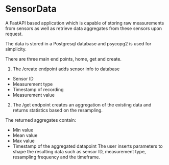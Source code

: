 # SensorData

A FastAPI based application which is capable of storing raw measurements from
sensors as well as retrieve data aggregates from these sensors upon request.

The data is stored in a Postgresql database and psycopg2 is used for simplicity.

There are three main end points, home, get and create.

1. The /create endpoint adds sensor info to database
- Sensor ID
- Measurement type
- Timestamp of recording
- Measurement value

2. The /get endpoint creates an aggregation of the existing data and returns statistics based on the resampling.

The returned aggregates contain:
- Min value
- Mean value
- Max value
- Timestamp of the aggregated datapoint
The user inserts parameters to shape the resulting data such as sensor ID, measurement type, resampling frequency and the timeframe.
